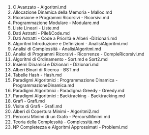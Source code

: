1. C Avanzato - Algoritmi.md
2. Allocazione Dinamica della Memoria - Malloc.md
3. Ricorsione e Programmi Ricorsivi - Ricorsivi.md
4. Programmazione Modulare - Modulare.md
5. Liste Lineari - Liste.md
6. Dati Astratti - Pile&Code.md
7. Dati Astratti - Code a Priorità e Alberi -Dizionari.md
8. Algoritmi Introduzione e Definizioni - AnalisiAlgoritmi.md
9. Analisi di  Complessità - AnalisiAlgoritmi.md
10. Analisi di Programmi Ricorsivi - Ricorrenze - CompleRicorsivi.md
11. Algoritmi di Ordinamento - Sort.md e Sort2.md
12. Insiemi Dinamici e Dizionari - Dizionari.md
13. Alberi Binari di Ricerca - BST.md
14. Tabelle Hash - Hash.md
15. Paradigmi Algoritmici : Programmazione Dinamica - ProgrammazioneDinamica.md
16. Paradigmi Algoritmici : Paradigma Greedy - Greedy.md
17. Paradigmi Algoritmici : Backtracking - Backtracking.md
18. Grafi - Grafi.md
19. Visite di Grafi - Grafi.md
20. Alberi di Copertura Minimi - Algoritmi2.md
21. Percorsi Minimi di un Grafo - PercorsiMinimi.md
22. Teoria della Complessità -  Complessità.md
23. NP Completezza e Algoritmi Approssimati - Problemi.md